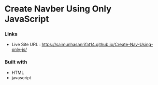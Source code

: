 # Create Navber Using Only JavaScript

### Links
* Live Site URL : https://saimunhasanrifat14.github.io/Create-Nav-Using-only-js/


### Built with

* HTML
* javascript
